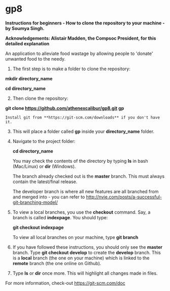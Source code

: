# gp8

**Instructions for beginners - How to clone the repository to your machine - by Soumya Singh.**

**Acknowledgements: Alistair Madden, the Compsoc President, for this detailed explanation**

An application to alleviate food wastage by allowing people to 'donate' unwanted food to the needy.

1. The first step is to make a folder to clone the repository:

 **mkdir directory_name** 
 
 **cd directory_name**

2. Then clone the repository:

  **git clone https://github.com/athenexcalibur/gp8.git gp**
  
    Install git from **https://git-scm.com/downloads** if you don't have it.

3. This will place a folder called **gp** inside your **directory_name** folder.

4. Navigate to the project folder:
  
   **cd directory_name**
  
   You may check the contents of the directory by typing **ls** in bash (Mac/Linux) or **dir** (Windows).

   The branch already checked out is the **master** branch. This must always contain the latest/final release.

   The developer branch is where all new features are all branched from and merged into - you can refer to http://nvie.com/posts/a-successful-git-branching-model/

5. To view a local branches, you use the **checkout** command. Say, a branch is called **indexpage**. You should type:

   **git checkout indexpage**

   To view all local branches on your machine, type **git branch**

6. If you have followed these instructions, you should only see the **master** branch. Type **git checkout develop** to create the **develop** branch.
   This is a **local** branch (the one on your machine) which is linked to the **remote** branch (the one online on Github).
   
7. Type **ls** or **dir** once more. This will highlight all changes made in files.

For more information, check-out https://git-scm.com/doc



